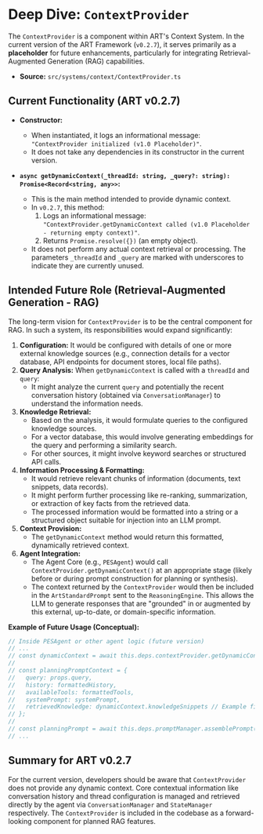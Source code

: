 # Deep Dive: `ContextProvider`

The `ContextProvider` is a component within ART's Context System. In the current version of the ART Framework (`v0.2.7`), it serves primarily as a **placeholder** for future enhancements, particularly for integrating Retrieval-Augmented Generation (RAG) capabilities.

*   **Source:** `src/systems/context/ContextProvider.ts`

## Current Functionality (ART v0.2.7)

*   **Constructor:**
    *   When instantiated, it logs an informational message: `"ContextProvider initialized (v1.0 Placeholder)"`.
    *   It does not take any dependencies in its constructor in the current version.

*   **`async getDynamicContext(_threadId: string, _query?: string): Promise<Record<string, any>>`:**
    *   This is the main method intended to provide dynamic context.
    *   In `v0.2.7`, this method:
        1.  Logs an informational message: `"ContextProvider.getDynamicContext called (v1.0 Placeholder - returning empty context)"`.
        2.  Returns `Promise.resolve({})` (an empty object).
    *   It does not perform any actual context retrieval or processing. The parameters `_threadId` and `_query` are marked with underscores to indicate they are currently unused.

## Intended Future Role (Retrieval-Augmented Generation - RAG)

The long-term vision for `ContextProvider` is to be the central component for RAG. In such a system, its responsibilities would expand significantly:

1.  **Configuration:** It would be configured with details of one or more external knowledge sources (e.g., connection details for a vector database, API endpoints for document stores, local file paths).
2.  **Query Analysis:** When `getDynamicContext` is called with a `threadId` and `query`:
    *   It might analyze the current `query` and potentially the recent conversation history (obtained via `ConversationManager`) to understand the information needs.
3.  **Knowledge Retrieval:**
    *   Based on the analysis, it would formulate queries to the configured knowledge sources.
    *   For a vector database, this would involve generating embeddings for the query and performing a similarity search.
    *   For other sources, it might involve keyword searches or structured API calls.
4.  **Information Processing & Formatting:**
    *   It would retrieve relevant chunks of information (documents, text snippets, data records).
    *   It might perform further processing like re-ranking, summarization, or extraction of key facts from the retrieved data.
    *   The processed information would be formatted into a string or a structured object suitable for injection into an LLM prompt.
5.  **Context Provision:**
    *   The `getDynamicContext` method would return this formatted, dynamically retrieved context.
6.  **Agent Integration:**
    *   The Agent Core (e.g., `PESAgent`) would call `ContextProvider.getDynamicContext()` at an appropriate stage (likely before or during prompt construction for planning or synthesis).
    *   The context returned by the `ContextProvider` would then be included in the `ArtStandardPrompt` sent to the `ReasoningEngine`. This allows the LLM to generate responses that are "grounded" in or augmented by this external, up-to-date, or domain-specific information.

**Example of Future Usage (Conceptual):**

```typescript
// Inside PESAgent or other agent logic (future version)
// ...
// const dynamicContext = await this.deps.contextProvider.getDynamicContext(props.threadId, props.query);
//
// const planningPromptContext = {
//   query: props.query,
//   history: formattedHistory,
//   availableTools: formattedTools,
//   systemPrompt: systemPrompt,
//   retrievedKnowledge: dynamicContext.knowledgeSnippets // Example field
// };
//
// const planningPrompt = await this.deps.promptManager.assemblePrompt("planning_blueprint_with_rag", planningPromptContext);
// ...
```

## Summary for ART v0.2.7

For the current version, developers should be aware that `ContextProvider` does not provide any dynamic context. Core contextual information like conversation history and thread configuration is managed and retrieved directly by the agent via `ConversationManager` and `StateManager` respectively. The `ContextProvider` is included in the codebase as a forward-looking component for planned RAG features.

